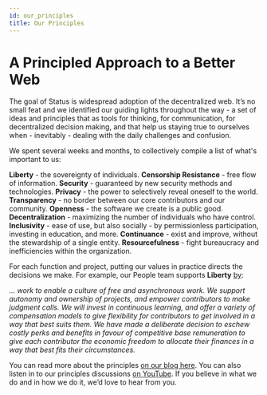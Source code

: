 ```yaml
---
id: our_principles
title: Our Principles
---
```


# A Principled Approach to a Better Web

The goal of Status is widespread adoption of the decentralized web. It’s no small feat and we identified our guiding lights throughout the way -  a set of ideas and principles that as tools for thinking, for communication, for decentralized decision making, and that help us staying true to ourselves when - inevitably - dealing with the daily challenges and confusion.

We spent several weeks and months, to collectively compile a list of what's important to us:

**Liberty** - the sovereignty of individuals.
**Censorship Resistance** - free flow of information.
**Security** - guaranteed by new security methods and technologies.
**Privacy** - the power to selectively reveal oneself to the world.
**Transparency** - no border between our core contributors and our community.
**Openness** - the software we create is a public good.
**Decentralization** - maximizing the number of individuals who have control.
**Inclusivity** -  ease of use, but also socially - by permissionless participation, investing in education, and more.
**Continuance** -  exist and improve, without the stewardship of a single entity.
**Resourcefulness** - fight bureaucracy and inefficiencies within the organization.

For each function and project, putting our values in practice directs the decisions we make. For example, our People team supports **Liberty** [by](https://people-ops.status.im/applying-our-principles-to-people-ops/):

*... work to enable a culture of free and asynchronous work. We support autonomy and ownership of projects, and empower contributors to make judgment calls. We will invest in continuous learning, and offer a variety of compensation models to give flexibility for contributors to get involved in a way that best suits them. 
We have made a deliberate decision to eschew costly perks and benefits in favour of competitive base remuneration to give each contributor the economic freedom to allocate their finances in a way that best fits their circumstances.*

You can read more about the principles [on our blog here](https://our.status.im/our-principles/). You can also listen in to our principles discussions [on YouTube](https://www.youtube.com/watch?v=18HwQkLWqL4&list=PLbrz7IuP1hriACSQ7furdCUFkcSAJ68F4).  If you believe in what we do and in how we do it, we’d love to hear from you. 
